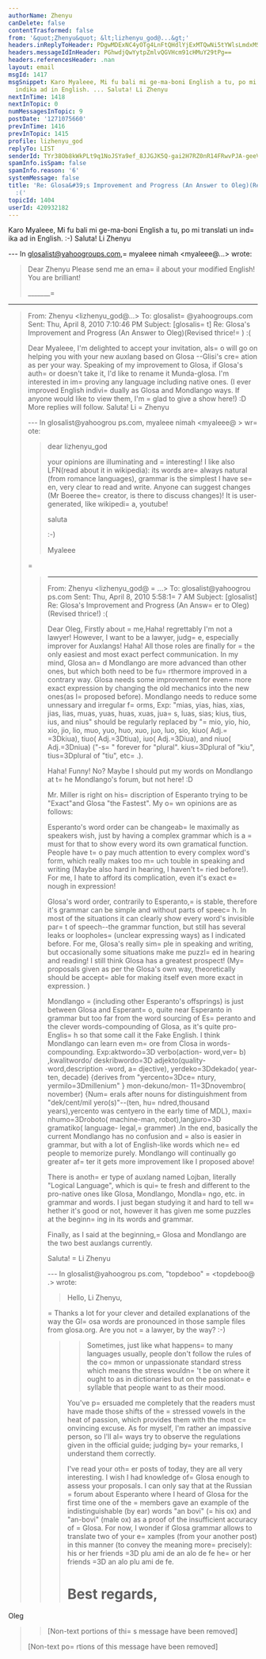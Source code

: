 ```yaml
---
authorName: Zhenyu
canDelete: false
contentTrasformed: false
from: '&quot;Zhenyu&quot; &lt;lizhenyu_god@...&gt;'
headers.inReplyToHeader: PDgwMDExNC4yOTg4LnFtQHdlYjExMTQwNi5tYWlsLmdxMS55YWhvby5jb20+
headers.messageIdInHeader: PGhwdjQwYytpZmlvQGVHcm91cHMuY29tPg==
headers.referencesHeader: .nan
layout: email
msgId: 1417
msgSnippet: Karo Myaleee, Mi fu bali mi ge-ma-boni English a tu, po mi translati un
  indika ad in English. ... Saluta! Li Zhenyu
nextInTime: 1418
nextInTopic: 0
numMessagesInTopic: 9
postDate: '1271075660'
prevInTime: 1416
prevInTopic: 1415
profile: lizhenyu_god
replyTo: LIST
senderId: TYr38Ob8kWkPLt9q1NoJSYa9ef_8JJGJK5Q-gai2H7RZ0nR14FRwvPJA-geeVNxQgHF6MjTBHuFTp5Q8Izq6t8LFW5lc8O_U4aQ
spamInfo.isSpam: false
spamInfo.reason: '6'
systemMessage: false
title: 'Re: Glosa&#39;s Improvement and Progress (An Answer to Oleg)(Revised thrice!)
  :('
topicId: 1404
userId: 420932182
---
```


Karo Myaleee,
Mi fu bali mi ge-ma-boni English a tu, po mi translati un ind=
ika ad in English.
:-)
Saluta!
Li Zhenyu

--- In glosalist@yahoogroups.com,=
 myaleee nimah <myaleee@...> wrote:
>
> Dear Zhenyu
> Please send me an ema=
il about your modified English! You are brilliant!
> 
> 
> 
> 
> 
> _______=
_________________________
> From: Zhenyu <lizhenyu_god@...>
> To: glosalist=
@yahoogroups.com
> Sent: Thu, April 8, 2010 7:10:46 PM
> Subject: [glosalis=
t] Re: Glosa's Improvement and Progress (An Answer to Oleg)(Revised thrice!=
) :(
> 
>   
> Dear Myaleee,
> I'm delighted to accept your invitation, als=
o will go on helping you with your new auxlang based on Glosa --Glisi's cre=
ation as per your way. Speaking of my improvement to Glosa, if Glosa's auth=
or doesn't take it, I'd like to rename it Munda-glosa. I'm interested in im=
proving any language including native ones. (I ever improved English indivi=
dually as Glosa and Mondlango ways. If anyone would like to view them, I'm =
glad to give a show here!)  :D
> More replies will follow.
> Saluta! 
> Li =
Zhenyu
> 
> --- In glosalist@yahoogrou ps.com, myaleee nimah <myaleee@ > wr=
ote:
> >
> > dear lizhenyu_god
> > 
> > your opinions are illuminating and =
interesting!
> > I like also LFN(read about it in wikipedia): its words are=
 always natural (from romance languages), grammar is the simplest I have se=
en, very clear to read and write. Anyone can suggest changes (Mr Boeree the=
 creator, is there to discuss changes)! It is user-generated, like wikipedi=
a, youtube!
> > 
> > saluta
> > 
> > :-)
> > 
> > Myaleee
> > 
> > 
> > 
> =
> 
> > ____________ _________ _________ __
> > From: Zhenyu <lizhenyu_god@ =
...>
> > To: glosalist@yahoogrou ps.com
> > Sent: Thu, April 8, 2010 5:58:1=
7 AM
> > Subject: [glosalist] Re: Glosa's Improvement and Progress (An Answ=
er to Oleg)(Revised thrice!) :(
> > 
> > 
> > Dear Oleg,
> > Firstly about =
me,Haha! regrettably I'm not a lawyer! However, I want to be a lawyer, judg=
e, especially improver for Auxlangs! Haha! All those roles are finally for =
the only easiest and most exact perfect communication. In my mind, Glosa an=
d Mondlango are more advanced than other ones, but which both need to be fu=
rthermore improved in a contrary way. Glosa needs some improvement for even=
 more exact expression by changing the old mechanics into the new ones(as I=
 proposed before). Mondlango needs to reduce some unnessary and irregular f=
orms, Exp: "mias, yias, hias, xias, jias, lias, muas, yuas, huas, xuas, jua=
s, luas, sias; kius, tius, ius, and nius" should be regularly replaced by "=
mio, yio, hio, xio, jio, lio, muo, yuo, huo, xuo, juo, luo, sio, kiuo( Adj.=
=3Dkiua), tiuo( Adj.=3Dtiua), iuo( Adj.=3Diua), and niuo( Adj.=3Dniua) ("-s=
" forever for "plural". kius=3Dplural of "kiu", tius=3Dplural of "tiu", etc=
.).
> > 
> > Haha! Funny! No? Maybe I should put my words on Mondlango at t=
he Mondlango's forum, but not here! :D 
> > 
> > Mr. Miller is right on his=
 discription of Esperanto trying to be "Exact"and Glosa "the Fastest". My o=
wn opinions are as follows:
> > 
> > Esperanto's word order can be changeab=
le maximally as speakers wish, just by having a complex grammar which is a =
must for that to show every word its own gramatical function. People have t=
o pay much attention to every complex word's form, which really makes too m=
uch touble in speaking and writing (Maybe also hard in hearing, I haven't t=
ried before!). For me, I hate to afford its complication, even it's exact e=
nough in expression! 
> > 
> > Glosa's word order, contrarily to Esperanto,=
 is stable, therefore it's grammar can be simple and without parts of speec=
h. In most of the situations it can clearly show every word's invisible par=
t of speech--the grammar function, but still has several leaks or loopholes=
(unclear expressing ways) as I indicated before. For me, Glosa's really sim=
ple in speaking and writing, but occasionally some situations make me puzzl=
ed in hearing and reading! I still think Glosa has a greatest prospect! (My=
 proposals given as per the Glosa's own way, theoretically should be accept=
able for making itself even more exact in expression. )
> > 
> > Mondlango =
(including other Esperanto's offsprings) is just between Glosa and Esperant=
o, quite near Esperanto in grammar but too far from the word sourcing of Es=
peranto and the clever words-compounding of Glosa, as it's quite pro-Englis=
h so that some call it the Fake English. I think Mondlango can learn even m=
ore from Closa in words-compounding. Exp:aktwordo=3D verbo(action- word,ver=
b) ,kwalitwordo/ deskribwordo=3D adjekto(quality- word,description -word, a=
djective), yerdeko=3Ddekado( year-ten, decade) {derives from "yercento=3Dce=
ntury, yermilo=3Dmillenium" } mon-dekuno/mon- 11=3Dnovembro( november) {Num=
erals after nouns for distinguishment from "dek/cent/mil yero(s)"--(ten, hu=
ndred,thousand years),yercento was centyero in the early time of MDL}, maxi=
nhumo=3Droboto( machine-man, robot),langjuro=3D gramatiko( language- legal,=
grammer) .In the end, basically the current Mondlango has no confusion and =
also is easier in grammar, but with a lot of English-like words which
>  ne=
ed
> >  people to memorize purely. Mondlango will continually go greater af=
ter it gets more improvement like I proposed above!
> > 
> > There is anoth=
er type of auxlang named Lojban, literally "Logical Language", which is qui=
te fresh and different to the pro-native ones like Glosa, Mondlango, Mondla=
ngo, etc. in grammar and words. I just began studying it and hard to tell w=
hether it's good or not, however it has given me some puzzles at the beginn=
ing in its words and grammar.
> > 
> > Finally, as I said at the beginning,=
 Glosa and Mondlango are the two best auxlangs currently.
> > 
> > Saluta!
=
> > Li Zhenyu 
> > 
> > 
> > --- In glosalist@yahoogrou ps.com, "topdeboo" =
<topdeboo@ .> wrote:
> > >
> > > 
> > > 
> > > Hello, Li Zhenyu,
> > > 
> >=
 > Thanks a lot for your clever and detailed explanations of the way the Gl=
osa words are pronounced in those sample files from glosa.org. Are you not =
a lawyer, by the way? :-) 
> > > 
> > > > Sometimes, just like what happens=
 to many languages usually, people
> > > > don't follow the rules of the co=
mmon or unpassionate standard 
> > > > stress which means the stress wouldn=
't be on where it ought to as 
> > > > in dictionaries but on the passionat=
e syllable that people want to
> > > > as their mood.
> > > 
> > > You've p=
ersuaded me completely that the readers must have made those shifts of the =
stressed vowels in the heat of passion, which provides them with the most c=
onvincing excuse. As for myself, I'm rather an impassive person, so I'll al=
ways try to observe the regulations given in the official guide; judging by=
 your remarks, I understand them correctly.
> > > 
> > > I've read your oth=
er posts of today, they are all very interesting. I wish I had knowledge of=
 Glosa enough to assess your proposals. I can only say that at the Russian =
forum about Esperanto where I heard of Glosa for the first time one of the =
members gave an example of the indistinguishable (by ear) words "an bovi" (=
his ox) and "an-bovi" (male ox) as a proof of the insufficient accuracy of =
Glosa. For now, I wonder if Glosa grammar allows to translate two of your e=
xamples (from your another post) in this manner (to convey the meaning more=
 precisely): 
> > > his or her friends =3D plu ami de an alo de fe
> > > he=
 or her friends =3D an alo plu ami de fe.
> > > 
> > > Best regards,
> > > =
Oleg
> > >
> > 
> > 
> > 
> > 
> > 
> > 
> > 
> > [Non-text portions of thi=
s message have been removed]
> >
> 
> 
>  
> 
> 
>       
> 
> [Non-text po=
rtions of this message have been removed]
>



